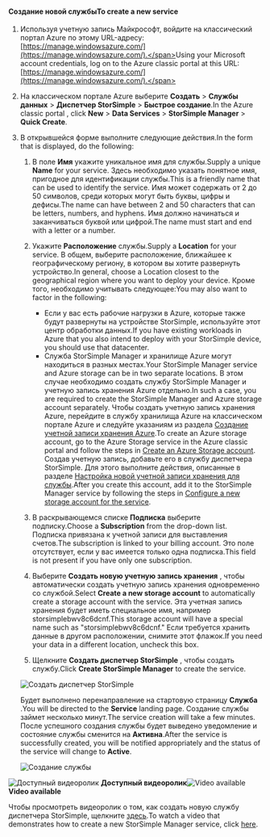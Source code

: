 <!--author=alkohli last changed:01/14/2016-->


#### <a name="to-create-a-new-service"></a><span data-ttu-id="325d2-101">Создание новой службы</span><span class="sxs-lookup"><span data-stu-id="325d2-101">To create a new service</span></span>
1. <span data-ttu-id="325d2-102">Используя учетную запись Майкрософт, войдите на классический портал Azure по этому URL-адресу: [https://manage.windowsazure.com/](https://manage.windowsazure.com/).</span><span class="sxs-lookup"><span data-stu-id="325d2-102">Using your Microsoft account credentials, log on to the Azure classic portal at this URL: [https://manage.windowsazure.com/](https://manage.windowsazure.com/).</span></span>
2. <span data-ttu-id="325d2-103">На классическом портале Azure выберите **Создать** > **Службы данных** > **Диспетчер StorSimple** > **Быстрое создание**.</span><span class="sxs-lookup"><span data-stu-id="325d2-103">In the Azure classic portal , click **New** > **Data Services** > **StorSimple Manager** > **Quick Create**.</span></span>
3. <span data-ttu-id="325d2-104">В открывшейся форме выполните следующие действия.</span><span class="sxs-lookup"><span data-stu-id="325d2-104">In the form that is displayed, do the following:</span></span>
   
   1. <span data-ttu-id="325d2-105">В поле **Имя** укажите уникальное имя для службы.</span><span class="sxs-lookup"><span data-stu-id="325d2-105">Supply a unique **Name** for your service.</span></span> <span data-ttu-id="325d2-106">Здесь необходимо указать понятное имя, пригодное для идентификации службы.</span><span class="sxs-lookup"><span data-stu-id="325d2-106">This is a friendly name that can be used to identify the service.</span></span> <span data-ttu-id="325d2-107">Имя может содержать от 2 до 50 символов, среди которых могут быть буквы, цифры и дефисы.</span><span class="sxs-lookup"><span data-stu-id="325d2-107">The name can have between 2 and 50 characters that can be letters, numbers, and hyphens.</span></span> <span data-ttu-id="325d2-108">Имя должно начинаться и заканчиваться буквой или цифрой.</span><span class="sxs-lookup"><span data-stu-id="325d2-108">The name must start and end with a letter or a number.</span></span>
   2. <span data-ttu-id="325d2-109">Укажите **Расположение** службы.</span><span class="sxs-lookup"><span data-stu-id="325d2-109">Supply a **Location** for your service.</span></span> <span data-ttu-id="325d2-110">В общем, выберите расположение, ближайшее к географическому региону, в котором вы хотите развернуть устройство.</span><span class="sxs-lookup"><span data-stu-id="325d2-110">In general, choose a Location closest to the geographical region where you want to deploy your device.</span></span> <span data-ttu-id="325d2-111">Кроме того, необходимо учитывать следующее:</span><span class="sxs-lookup"><span data-stu-id="325d2-111">You may also want to factor in the following:</span></span> 
      
      * <span data-ttu-id="325d2-112">Если у вас есть рабочие нагрузки в Azure, которые также будут развернуты на устройстве StorSimple, используйте этот центр обработки данных.</span><span class="sxs-lookup"><span data-stu-id="325d2-112">If you have existing workloads in Azure that you also intend to deploy with your StorSimple device, you should use that datacenter.</span></span>
      * <span data-ttu-id="325d2-113">Служба StorSimple Manager и хранилище Azure могут находиться в разных местах.</span><span class="sxs-lookup"><span data-stu-id="325d2-113">Your StorSimple Manager service and Azure storage can be in two separate locations.</span></span> <span data-ttu-id="325d2-114">В этом случае необходимо создать службу StorSimple Manager и учетную запись хранения Azure отдельно.</span><span class="sxs-lookup"><span data-stu-id="325d2-114">In such a case, you are required to create the StorSimple Manager and Azure storage account separately.</span></span> <span data-ttu-id="325d2-115">Чтобы создать учетную запись хранения Azure, перейдите в службу хранилища Azure на классическом портале Azure и следуйте указаниям из раздела [Создание учетной записи хранения Azure](../articles/storage/common/storage-create-storage-account.md#create-a-storage-account).</span><span class="sxs-lookup"><span data-stu-id="325d2-115">To create an Azure storage account, go to the Azure Storage service in the Azure classic portal and follow the steps in [Create an Azure Storage account](../articles/storage/common/storage-create-storage-account.md#create-a-storage-account).</span></span> <span data-ttu-id="325d2-116">Создав учетную запись, добавьте его в службу диспетчера StorSimple. Для этого выполните действия, описанные в разделе [Настройка новой учетной записи хранения для службы](../articles/storsimple/storsimple-deployment-walkthrough.md#configure-a-new-storage-account-for-the-service).</span><span class="sxs-lookup"><span data-stu-id="325d2-116">After you create this account, add it to the StorSimple Manager service by following the steps in [Configure a new storage account for the service](../articles/storsimple/storsimple-deployment-walkthrough.md#configure-a-new-storage-account-for-the-service).</span></span>
   3. <span data-ttu-id="325d2-117">В раскрывающемся списке **Подписка** выберите подписку.</span><span class="sxs-lookup"><span data-stu-id="325d2-117">Choose a **Subscription** from the drop-down list.</span></span> <span data-ttu-id="325d2-118">Подписка привязана к учетной записи для выставления счетов.</span><span class="sxs-lookup"><span data-stu-id="325d2-118">The subscription is linked to your billing account.</span></span> <span data-ttu-id="325d2-119">Это поле отсутствует, если у вас имеется только одна подписка.</span><span class="sxs-lookup"><span data-stu-id="325d2-119">This field is not present if you have only one subscription.</span></span>
   4. <span data-ttu-id="325d2-120">Выберите **Создать новую учетную запись хранения** , чтобы автоматически создать учетную запись хранения одновременно со службой.</span><span class="sxs-lookup"><span data-stu-id="325d2-120">Select **Create a new storage account** to automatically create a storage account with the service.</span></span> <span data-ttu-id="325d2-121">Эта учетная запись хранения будет иметь специальное имя, например storsimplebwv8c6dcnf.</span><span class="sxs-lookup"><span data-stu-id="325d2-121">This storage account will have a special name such as "storsimplebwv8c6dcnf."</span></span> <span data-ttu-id="325d2-122">Если требуется хранить данные в другом расположении, снимите этот флажок.</span><span class="sxs-lookup"><span data-stu-id="325d2-122">If you need your data in a different location, uncheck this box.</span></span> 
   5. <span data-ttu-id="325d2-123">Щелкните **Создать диспетчер StorSimple** , чтобы создать службу.</span><span class="sxs-lookup"><span data-stu-id="325d2-123">Click **Create StorSimple Manager** to create the service.</span></span>
   
   ![Создать диспетчер StorSimple](./media/storsimple-create-new-service/HCS_CreateAService-include.png)
   
   <span data-ttu-id="325d2-125">Будет выполнено перенаправление на стартовую страницу **Служба** .</span><span class="sxs-lookup"><span data-stu-id="325d2-125">You will be directed to the **Service** landing page.</span></span> <span data-ttu-id="325d2-126">Создание службы займет несколько минут.</span><span class="sxs-lookup"><span data-stu-id="325d2-126">The service creation will take a few minutes.</span></span> <span data-ttu-id="325d2-127">После успешного создания службы будет выведено уведомление и состояние службы сменится на **Активна**.</span><span class="sxs-lookup"><span data-stu-id="325d2-127">After the service is successfully created, you will be notified appropriately and the status of the service will change to **Active**.</span></span>
   
   ![Создание службы](./media/storsimple-create-new-service/HCS_StorSimpleManagerServicePage-include.png)

<span data-ttu-id="325d2-129">![Доступный видеоролик](./media/storsimple-create-new-service/Video_icon.png) **Доступный видеоролик**</span><span class="sxs-lookup"><span data-stu-id="325d2-129">![Video available](./media/storsimple-create-new-service/Video_icon.png) **Video available**</span></span>

<span data-ttu-id="325d2-130">Чтобы просмотреть видеоролик о том, как создать новую службу диспетчера StorSimple, щелкните [здесь](https://azure.microsoft.com/documentation/videos/create-a-storsimple-manager-service/).</span><span class="sxs-lookup"><span data-stu-id="325d2-130">To watch a video that demonstrates how to create a new StorSimple Manager service, click [here](https://azure.microsoft.com/documentation/videos/create-a-storsimple-manager-service/).</span></span>

